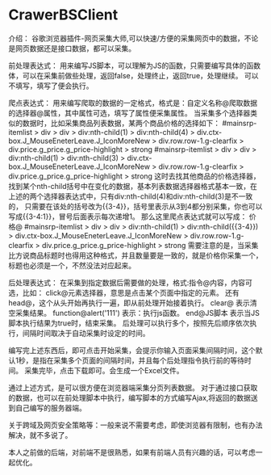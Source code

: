 # CrawerBSClient

介绍：
谷歌浏览器插件-网页采集大师,可以快速/方便的采集网页中的数据，不论是网页数据还是接口数据，都可以采集。


前处理表达式： 
  用来编写JS脚本，可以理解为JS的函数，只需要编写具体的函数体，可以在采集前做些处理，返回false，处理终止，返回true，处理继续。
  可以不填写，填写了便会执行。
  

爬点表达式：
  用来编写爬取的数据的一定格式，格式是：自定义名称@爬取数据的选择器@属性，其中属性可选，填写了属性便采集属性。
  当采集多个选择器类似的数据时，比如采集商品列表数据，某两个商品价格的选择如下：
  #mainsrp-itemlist > div > div > div:nth-child(1) > div:nth-child(4) > div.ctx-box.J_MouseEneterLeave.J_IconMoreNew > div.row.row-1.g-clearfix > div.price.g_price.g_price-highlight > strong
  #mainsrp-itemlist > div > div > div:nth-child(1) > div:nth-child(3) > div.ctx-box.J_MouseEneterLeave.J_IconMoreNew > div.row.row-1.g-clearfix > div.price.g_price.g_price-highlight > strong
  这时去找其他商品的价格选择器，找到某个nth-child括号中在变化的数据，基本列表数据选择器格式基本一致，在上述的两个选择器表达式中，只有div:nth-child(4)和div:nth-child(3)是不一致的，
  只需要在该处的括号改为{{3-4}}，括号里表示从3到4都分别采集，你也可以写成{{3-4:1}}，冒号后面表示每次递增1。
  那么这里爬点表达式就可以写成：  价格@ #mainsrp-itemlist > div > div > div:nth-child(1) > div:nth-child({{3-4}}) > div.ctx-box.J_MouseEneterLeave.J_IconMoreNew > div.row.row-1.g-clearfix > div.price.g_price.g_price-highlight > strong
  需要注意的是，当采集比方说商品标题时也得用这种格式，并且数量要是一致的，就是价格你采集一个，标题也必须是一个，不然没法对应起来。
  
后处理表达式：
  在采集到指定数据后需要做的处理，格式:指令@内容，内容可选，比如： click@元素选择器，意思是点击某个页面中指定的元素。
还有 head@，这个从头开始再执行一遍，即从前处理开始接着执行。
clear@  表示清空采集结果。
function@alert('111') 表示：执行js函数。
end@JS脚本  表示当JS脚本执行结果为true时，结束采集。
后处理可以执行多个，按照先后顺序依次执行，间隔时间取决于自动采集时设定的时间。

编写完上述东西后，即可点击开始采集，会提示你输入页面采集间隔时间，这个默认1秒，是指在采集多个页面的间隔时间，并且每个后处理指令执行前的等待时间。
采集完毕，点击下载即可。会生成一个Excel文件。

通过上述方式，是可以很方便在浏览器端采集分页列表数据。
对于通过接口获取的数据，也可以在前处理脚本中执行，编写脚本的方式编写Ajax,将返回的数据送到自己编写的服务器端。

关于跨域及网页安全策略等：一般来说不需要考虑，即使浏览器有限制，也有办法解决，就不多说了。

本人之前做的后端，对前端不是很熟悉，如果有前端人员有兴趣的话，可以考虑一起优化。










